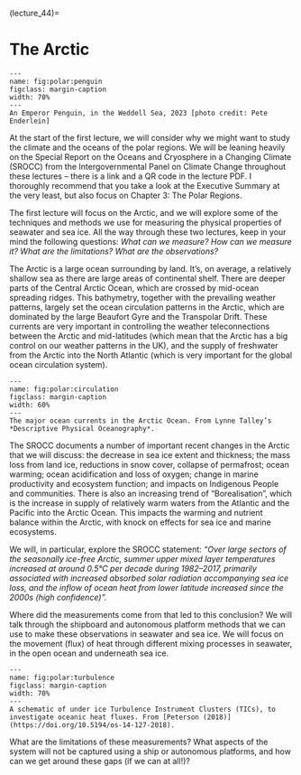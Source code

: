 (lecture_44)=
# The Arctic

```{figure} figures/image1.jpeg
---
name: fig:polar:penguin
figclass: margin-caption
width: 70%
---
An Emperor Penguin, in the Weddell Sea, 2023 [photo credit: Pete Enderlein]
```

At the start of the first lecture, we will consider why we might want to study the climate and the oceans of the polar regions. We will be leaning heavily on the Special Report on the Oceans and Cryosphere in a Changing Climate (SROCC) from the Intergovernmental Panel on Climate Change throughout these lectures – there is a link and a QR code in the lecture PDF. I thoroughly recommend that you take a look at the Executive Summary at the very least, but also focus on Chapter 3: The Polar Regions.

The first lecture will focus on the Arctic, and we will explore some of the techniques and methods we use for measuring the physical properties of seawater and sea ice. All the way through these two lectures, keep in your mind the following questions: *What can we measure? How can we measure it? What are the limitations? What are the observations?*

The Arctic is a large ocean surrounding by land. It’s, on average, a relatively shallow sea as there are large areas of continental shelf. There are deeper parts of the Central Arctic Ocean, which are crossed by mid-ocean spreading ridges. This bathymetry, together with the prevailing weather patterns, largely set the ocean circulation patterns in the Arctic, which are dominated by the large Beaufort Gyre and the Transpolar Drift. These currents are very important in controlling the weather teleconnections between the Arctic and mid-latitudes (which mean that the Arctic has a big control on our weather patterns in the UK), and the supply of freshwater from the Arctic into the North Atlantic (which is very important for the global ocean circulation system).

```{figure} figures/image2.jpeg
---
name: fig:polar:circulation
figclass: margin-caption
width: 60%
---
The major ocean currents in the Arctic Ocean. From Lynne Talley’s *Descriptive Physical Oceanography*.
```


The SROCC documents a number of important recent changes in the Arctic that we will discuss: the decrease in sea ice extent and thickness; the mass loss from land ice, reductions in snow cover, collapse of permafrost; ocean warming; ocean acidification and loss of oxygen; change in marine productivity and ecosystem function; and impacts on Indigenous People and communities. There is also an increasing trend of “Borealisation”, which is the increase in supply of relatively warm waters from the Atlantic and the Pacific into the Arctic Ocean. This impacts the warming and nutrient balance within the Arctic, with knock on effects for sea ice and marine ecosystems.

We will, in particular, explore the SROCC statement: *“Over large sectors of the seasonally ice-free Arctic, summer upper mixed layer temperatures increased at around 0.5°C per decade during 1982–2017, primarily associated with increased absorbed solar radiation accompanying sea ice loss, and the inflow of ocean heat from lower latitude increased since the 2000s (high confidence)”.*

Where did the measurements come from that led to this conclusion? We will talk through the shipboard and autonomous platform methods that we can use to make these observations in seawater and sea ice. We will focus on the movement (flux) of heat through different mixing processes in seawater, in the open ocean and underneath sea ice.

```{figure} figures/image3.png
---
name: fig:polar:turbulence
figclass: margin-caption
width: 70%
---
A schematic of under ice Turbulence Instrument Clusters (TICs), to investigate oceanic heat fluxes. From [Peterson (2018)](https://doi.org/10.5194/os-14-127-2018).
```

What are the limitations of these measurements? What aspects of the system will not be captured using a ship or autonomous platforms, and how can we get around these gaps (if we can at all!)?
